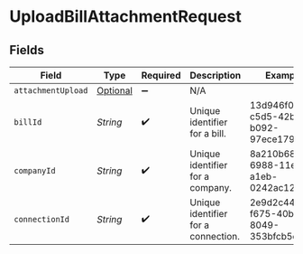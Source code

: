 # UploadBillAttachmentRequest


## Fields

| Field                                                                     | Type                                                                      | Required                                                                  | Description                                                               | Example                                                                   |
| ------------------------------------------------------------------------- | ------------------------------------------------------------------------- | ------------------------------------------------------------------------- | ------------------------------------------------------------------------- | ------------------------------------------------------------------------- |
| `attachmentUpload`                                                        | [Optional<AttachmentUpload>](../../models/components/AttachmentUpload.md) | :heavy_minus_sign:                                                        | N/A                                                                       |                                                                           |
| `billId`                                                                  | *String*                                                                  | :heavy_check_mark:                                                        | Unique identifier for a bill.                                             | 13d946f0-c5d5-42bc-b092-97ece17923ab                                      |
| `companyId`                                                               | *String*                                                                  | :heavy_check_mark:                                                        | Unique identifier for a company.                                          | 8a210b68-6988-11ed-a1eb-0242ac120002                                      |
| `connectionId`                                                            | *String*                                                                  | :heavy_check_mark:                                                        | Unique identifier for a connection.                                       | 2e9d2c44-f675-40ba-8049-353bfcb5e171                                      |